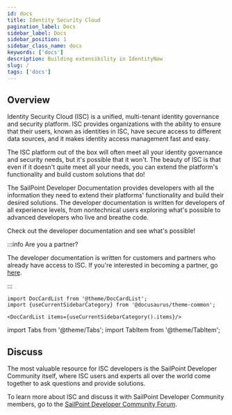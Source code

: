 ```yaml
---
id: docs
title: Identity Security Cloud
pagination_label: Docs
sidebar_label: Docs
sidebar_position: 1
sidebar_class_name: docs
keywords: ['docs']
description: Building extensibility in IdentityNow
slug: /
tags: ['docs']
---
```


## Overview 
Identity Security Cloud (ISC) is a unified, multi-tenant identity governance and security platform. ISC provides organizations with the ability to ensure that their users, known as identities in ISC, have secure access to different data sources, and it makes identity access management fast and easy. 

The ISC platform out of the box will often meet all your identity governance and security needs, but it's possible that it won't. The beauty of ISC is that even if it doesn't quite meet all your needs, you can extend the platform's functionality and build custom solutions that do! 

The SailPoint Developer Documentation provides developers with all the information they need to extend their platforms' functionality and build their desired solutions. The developer documentation is written for developers of all experience levels, from nontechnical users exploring what's possible to advanced developers who live and breathe code. 

Check out the developer documentation and see what's possible! 

:::info Are you a partner?

The developer documentation is written for customers and partners who already have access to ISC. If you're interested in becoming a partner, go [here](https://www.sailpoint.com/partners/become-partner/).

:::

```mdx-code-block
import DocCardList from '@theme/DocCardList';
import {useCurrentSidebarCategory} from '@docusaurus/theme-common';

<DocCardList items={useCurrentSidebarCategory().items}/>
```

import Tabs from '@theme/Tabs';
import TabItem from '@theme/TabItem';

## Discuss

The most valuable resource for ISC developers is the SailPoint Developer Community itself, where ISC users and experts all over the world come together to ask questions and provide solutions. 

To learn more about ISC and discuss it with SailPoint Developer Community members, go to the [SailPoint Developer Community Forum](https://developer.sailpoint.com/discuss/c/isc/6). 